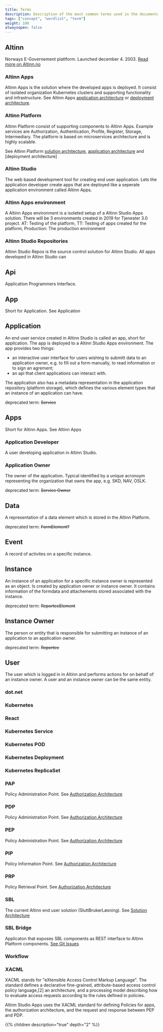 ```yaml
---
title: Terms
description: Description of the most common terms used in the documentation
tags: ["concept", "wordlist", "term"]
weight: 100
alwaysopen: false
---
```


## Altinn

Norways E-Governement plattform. Launched december 4. 2003. 
[Read more on Altinn.no](https://www.altinn.no/en/about-altinn/what-is-altinn/)

### Altinn Apps

Altinn Apps is the solution where the developed apps is deployed.
It consist of isolated organization Kubernetes clusters and supporting functionality and infrastructure.
See Altinn Apps [application architecture](/architecture/application/altinn-apps/) or [deployment architecture](/architecture/deployment/altinn-apps/).

### Altinn Platform

Altinn Platform consist of supporting components to Altinn Apps.
Example services are Authorization, Authentication, Profile, Register, Storage, Intermediary.
The platform is based on microservices architecture and is highly scalable. 

See Altinn Platform [solution architecture](https://docs.altinn.studio/architecture/solution/altinn-platform/), [application architecture](https://docs.altinn.studio/architecture/application/altinn-platform/)
and [deployment architecture]

### Altinn Studio

The web based development tool for creating end user application.
Lets the application developer create apps that are deployed like a seperate application environment called Altinn Apps. 

### Altinn Apps environment

A Altinn Apps environment is a isoleted setup of a Altinn Studio Apps solution. There will be 3 environments created
in 2019 for Tjenester 3.0 project.  AT: Testing of the platform, TT: Testing of apps created for the platform, Production: The production environment

### Altinn Studio Repositories

Altinn Studio Repos is the source control solution for Altinn Studio. All apps developed in Altinn Studio can

## Api

Application Programmers Interface.

## App

Short for Application. See Application

## Application

An end user service created in Altinn Studio is called an app, short for application. 
The app is deployed to a Altinn Studio Apps environment.
The app provides two things: 

- an interactive user interface for users wishing to submitt data to an application owner, e.g. to fill out a form manually, to read information or to sign an agrement;
- an api that client applications can interact with.

The application also has a metadata representation in the application repository (platform storage), which defines the various element types that an instance of an application can have.

deprecated term: ~~Service~~


## Apps

Short for Altinn Apps. See Altinn Apps

### Application Developer

A user developing application in Altinn Studio. 

### Application Owner

The owner of the application. Typical identified by a unique acronoym representing the organization that owns the app, e.g. SKD, NAV, OSLK.

deprecated term: ~~Service Owner~~

## Data

A representation of a data element which is stored in the Altinn Platform.

deprecated term: ~~FormElement?~~

## Event

A record of activites on a specific instance.

## Instance

An instance of an application for a specific instance owner is represented as an object. Is created by application owner or instance owner. 
It contains information of the formdata and attachements stored associated with the instance.

deprecated term: ~~ReporteeElement~~

## Instance Owner

The person or entity that is responsible for submitting an instance of an application to an application owner. 

deprecated term: ~~Reportee~~

## User

The user which is logged in in Altinn and performs actions for on behalf of an instance owner. A user and an instance owner can be the same entity.

### dot.net 

### Kubernetes

### React

### Kubernetes Service

### Kubernetes POD

### Kubernetes Deployment

### Kubernetes ReplicaSet

### PAP

Policy Administration Point. See [Authorization Architecture](/architecture/security/authorization/altinn-studio-apps/)

### PDP 

Policy Administration Point. See [Authorization Architecture](/architecture/security/authorization/altinn-studio-apps/)

### PEP

Policy Administration Point. See [Authorization Architecture](/architecture/security/authorization/altinn-studio-apps/)

### PIP

Policy Information Point. See [Authorization Architecture](/architecture/security/authorization/altinn-studio-apps/)

### PRP

Policy Retrieval Point. See [Authorization Architecture](/architecture/security/authorization/altinn-studio-apps/)


### SBL

The current Altinn end user solution (SluttBrukerLøsning). See [Solution Architecture](https://docs.altinn.studio/architecture/solution/) 

### SBL Bridge

Applicaton that exposes SBL components as REST interface to Altinn Platform components. 
[See Git Issues](https://github.com/Altinn/altinn-studio/labels/sbl-bridge)

### Workflow

### XACML

XACML stands for "eXtensible Access Control Markup Language". The standard defines a 
declarative fine-grained, attribute-based access control policy language,[2] an architecture, 
and a processing model describing how to evaluate access requests according to the rules defined in policies.

Altinn Studio Apps uses the XACML standard for defining Policies for apps, the authorization architecture, 
and the request and response between PEP and PDP.

{{% children description="true" depth="2" %}}
